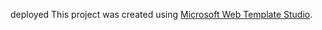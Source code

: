 
deployed
  This project was created using [Microsoft Web Template Studio](https://github.com/Microsoft/WebTemplateStudio).
